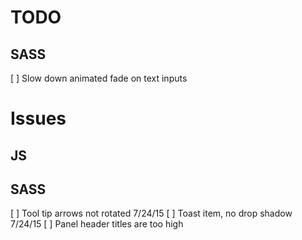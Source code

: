 # TODO

## SASS
[ ] Slow down animated fade on text inputs

# Issues

## JS

## SASS
[ ] Tool tip arrows not rotated 7/24/15
[ ] Toast item, no drop shadow 7/24/15
[ ] Panel header titles are too high